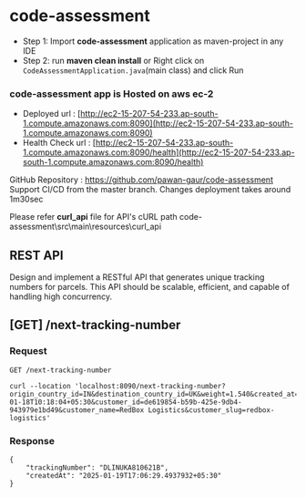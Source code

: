 # code-assessment

* Step 1: Import **code-assessment** application as maven-project in any IDE
* Step 2: run **maven clean install** or Right click on `CodeAssessmentApplication.java`(main class) and click Run

### code-assessment app is Hosted on aws ec-2
* Deployed url : [http://ec2-15-207-54-233.ap-south-1.compute.amazonaws.com:8090](http://ec2-15-207-54-233.ap-south-1.compute.amazonaws.com:8090)
* Health Check url : [http://ec2-15-207-54-233.ap-south-1.compute.amazonaws.com:8090/health](http://ec2-15-207-54-233.ap-south-1.compute.amazonaws.com:8090/health)

GitHub Repository : https://github.com/pawan-gaur/code-assessment
Support CI/CD from the master branch. Changes deployment takes around 1m30sec

Please refer **curl_api** file for API's cURL path code-assessment\src\main\resources\curl_api

## REST API

Design and implement a RESTful API that generates unique tracking numbers for parcels. This
API should be scalable, efficient, and capable of handling high concurrency.


## [GET] /next-tracking-number
### Request

`GET /next-tracking-number`

    curl --location 'localhost:8090/next-tracking-number?origin_country_id=IN&destination_country_id=UK&weight=1.540&created_at=2025-01-18T10:18:04+05:30&customer_id=de619854-b59b-425e-9db4-943979e1bd49&customer_name=RedBox Logistics&customer_slug=redbox-logistics'

### Response

    {
        "trackingNumber": "DLINUKA810621B",
        "createdAt": "2025-01-19T17:06:29.4937932+05:30"
    }
